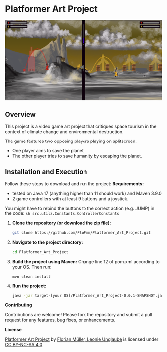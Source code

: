 # Platformer Art Project

<img src="res/screenshots/game_screenshot1.png" width="1000">

## Overview

This project is a video game art project that critiques space tourism in the context of climate change and environmental destruction. 

The game features two opposing players playing on splitscreen:
- One player aims to save the planet.
- The other player tries to save humanity by escaping the planet.



## Installation and Execution

Follow these steps to download and run the project:
**Requirements:**
- tested on Java 17 (anything higher than 11 should work) and Maven 3.9.0
- 2 game controllers with at least 9 buttons and a joystick. 

You might have to rebind the buttons to the correct action (e.g. JUMP) in the code:
	```sh
	src.utilz.Constants.ControllerConstants
	```

1. **Clone the repository (or download the zip file):**
	```sh
	git clone https://github.com/FloFmm/Platformer_Art_Project.git
	```
2. **Navigate to the project directory:**
	```sh
	cd Platformer_Art_Project
	```
3. **Build the project using Maven:**
Change line 12 of pom.xml according to your OS. Then run:
	```sh
	mvn clean install
	```

4. **Run the project:**
	```sh
	java -jar target-[your OS]/Platformer_Art_Project-0.0.1-SNAPSHOT.jar
	```

**Contributing**

Contributions are welcome! Please fork the repository and submit a pull request for any features, bug fixes, or enhancements.

**License**
 <p xmlns:cc="http://creativecommons.org/ns#" xmlns:dct="http://purl.org/dc/terms/"><a property="dct:title" rel="cc:attributionURL" href="https://github.com/FloFmm/Platformer_Art_Project">Platformer Art Project</a> by <a rel="cc:attributionURL dct:creator" property="cc:attributionName" href="https://github.com/FloFmm">Florian Müller, Leonie Unglaube</a> is licensed under <a href="https://creativecommons.org/licenses/by-nc-sa/4.0/?ref=chooser-v1" target="_blank" rel="license noopener noreferrer" style="display:inline-block;">CC BY-NC-SA 4.0<img style="height:22px!important;margin-left:3px;vertical-align:text-bottom;" src="https://mirrors.creativecommons.org/presskit/icons/cc.svg?ref=chooser-v1" alt=""><img style="height:22px!important;margin-left:3px;vertical-align:text-bottom;" src="https://mirrors.creativecommons.org/presskit/icons/by.svg?ref=chooser-v1" alt=""><img style="height:22px!important;margin-left:3px;vertical-align:text-bottom;" src="https://mirrors.creativecommons.org/presskit/icons/nc.svg?ref=chooser-v1" alt=""><img style="height:22px!important;margin-left:3px;vertical-align:text-bottom;" src="https://mirrors.creativecommons.org/presskit/icons/sa.svg?ref=chooser-v1" alt=""></a></p> 